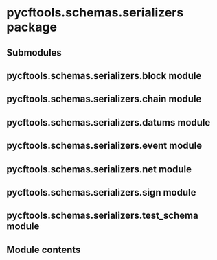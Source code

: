 # pycftools.schemas.serializers package

## Submodules

## pycftools.schemas.serializers.block module

## pycftools.schemas.serializers.chain module

## pycftools.schemas.serializers.datums module

## pycftools.schemas.serializers.event module

## pycftools.schemas.serializers.net module

## pycftools.schemas.serializers.sign module

## pycftools.schemas.serializers.test_schema module

## Module contents
